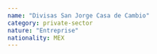 ```yaml
---
name: "Divisas San Jorge Casa de Cambio"
category: private-sector
nature: "Entreprise"
nationality: MEX
---
```

